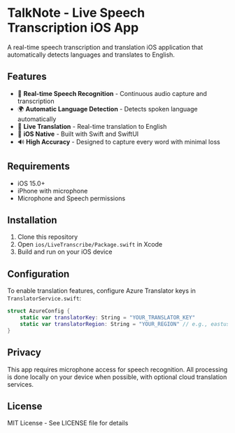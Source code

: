 # TalkNote - Live Speech Transcription iOS App

A real-time speech transcription and translation iOS application that automatically detects languages and translates to English.

## Features

- 🎤 **Real-time Speech Recognition** - Continuous audio capture and transcription
- 🌍 **Automatic Language Detection** - Detects spoken language automatically
- 🔄 **Live Translation** - Real-time translation to English
- 📱 **iOS Native** - Built with Swift and SwiftUI
- 🔊 **High Accuracy** - Designed to capture every word with minimal loss

## Requirements

- iOS 15.0+
- iPhone with microphone
- Microphone and Speech permissions

## Installation

1. Clone this repository
2. Open `ios/LiveTranscribe/Package.swift` in Xcode
3. Build and run on your iOS device

## Configuration

To enable translation features, configure Azure Translator keys in `TranslatorService.swift`:
```swift
struct AzureConfig {
    static var translatorKey: String = "YOUR_TRANSLATOR_KEY"
    static var translatorRegion: String = "YOUR_REGION" // e.g., eastus, westeurope
}
```

## Privacy

This app requires microphone access for speech recognition. All processing is done locally on your device when possible, with optional cloud translation services.

## License

MIT License - See LICENSE file for details
